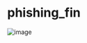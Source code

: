 # phishing_fin

![image](https://user-images.githubusercontent.com/73065095/209695426-139fcfcc-4ed2-44bb-9394-7f788f2b0afc.png)

